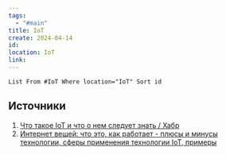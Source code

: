 ```yaml
---
tags:
  - "#main"
title: IoT
create: 2024-04-14
id: 
location: IoT
link:
---
```


```dataview
List From #IoT Where location="IoT" Sort id
```


## Источники

1. [Что такое IoT и что о нем следует знать / Хабр](https://habr.com/ru/companies/otus/articles/549550/)
2. [Интернет вещей: что это, как работает - плюсы и минусы технологии, сферы применения технологии IoT, примеры](https://practicum.yandex.ru/blog/chto-takoe-internet-veschey-primenenie-tehnologii/)

